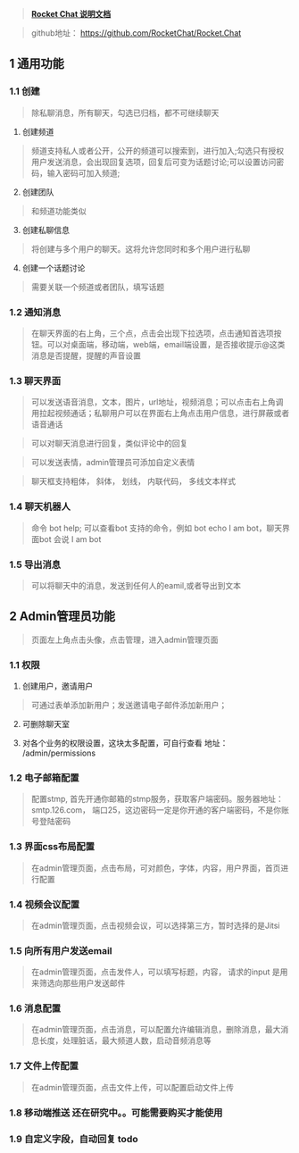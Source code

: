 >**[Rocket Chat 说明文档](#jump_8)**

> github地址： https://github.com/RocketChat/Rocket.Chat


## 1 通用功能

### 1.1 创建 

> 除私聊消息，所有聊天，勾选已归档，都不可继续聊天
    
1. 创建频道

>  频道支持私人或者公开，公开的频道可以搜索到，进行加入;勾选只有授权用户发送消息，会出现回复选项，回复后可变为话题讨论;可以设置访问密码，输入密码可加入频道;

2. 创建团队

>  和频道功能类似

3. 创建私聊信息

> 将创建与多个用户的聊天。这将允许您同时和多个用户进行私聊

4. 创建一个话题讨论

> 需要关联一个频道或者团队，填写话题


### 1.2 通知消息

> 在聊天界面的右上角，三个点，点击会出现下拉选项，点击通知首选项按钮。可以对桌面端，移动端，web端，email端设置，是否接收提示@这类消息是否提醒，提醒的声音设置

### 1.3 聊天界面

> 可以发送语音消息，文本，图片，url地址，视频消息；可以点击右上角调用拉起视频通话；私聊用户可以在界面右上角点击用户信息，进行屏蔽或者语音通话

> 可以对聊天消息进行回复，类似评论中的回复

> 可以发送表情，admin管理员可添加自定义表情

> 聊天框支持粗体， 斜体， 划线， 内联代码， 多线文本样式

### 1.4 聊天机器人

> 命令 bot help; 可以查看bot 支持的命令，例如 bot echo I am bot，聊天界面bot 会说 I am bot

### 1.5 导出消息

> 可以将聊天中的消息，发送到任何人的eamil,或者导出到文本

## 2 Admin管理员功能

> 页面左上角点击头像，点击管理，进入admin管理页面

### 1.1 权限

1. 创建用户，邀请用户

> 可通过表单添加新用户；发送邀请电子邮件添加新用户；

2. 可删除聊天室

3. 对各个业务的权限设置，这块太多配置，可自行查看 地址： /admin/permissions

### 1.2 电子邮箱配置

> 配置stmp, 首先开通你邮箱的stmp服务，获取客户端密码。服务器地址：smtp.126.com， 端口25，这边密码一定是你开通的客户端密码，不是你账号登陆密码

### 1.3 界面css布局配置

> 在admin管理页面，点击布局，可对颜色，字体，内容，用户界面，首页进行配置

### 1.4 视频会议配置

> 在admin管理页面，点击视频会议，可以选择第三方，暂时选择的是Jitsi

### 1.5 向所有用户发送email

> 在admin管理页面，点击发件人，可以填写标题，内容， 请求的input 是用来筛选向那些用户发送邮件

### 1.6 消息配置

> 在admin管理页面，点击消息，可以配置允许编辑消息，删除消息，最大消息长度，处理脏话，最大频道人数，启动音频消息等

### 1.7 文件上传配置

> 在admin管理页面，点击文件上传，可以配置启动文件上传

### 1.8 移动端推送 还在研究中。。可能需要购买才能使用

### 1.9 自定义字段，自动回复 todo


      

